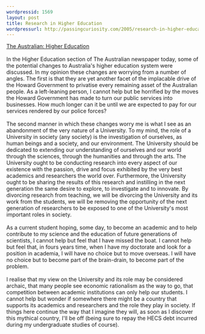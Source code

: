 ```yaml
---
wordpressid: 1569
layout: post
title: Research in Higher Education
wordpressurl: http://passingcuriosity.com/2005/research-in-higher-education/
---
```

<a href="http://www.theaustralian.news.com.au/sectionindex1/0,5745,aushighered%255E%255ETEXT,00.html">The Australian: Higher Education</a><br /><br />In the Higher Education section of The Australian newspaper today, some of the potential changes to Australia's higher education system were discussed. In my opinion these changes are worrying from a number of angles. The first is that they are yet another facet of the implacable drive of the Howard Government to privatise every remaining asset of the Australian people. As a left-leaning person, I cannot help but be horrified by the moves the Howard Government has made to turn our public services into businesses. How much longer can it be until we are expected to pay for our services rendered by our police forces?<br /><br />The second manner in which these changes worry me is what I see as an abandonment of the very nature of a University. To my mind, the role of a University in society (any society) is the investigation of ourselves, as human beings and a society, and our environment. The University should be dedicated to extending our understanding of ourselves and our world through the sciences, through the humanities and through the arts. The University ought to be conducting research into every aspect of our existence with the passion, drive and focus exhibited by the very best academics and researchers the world over. Furthermore, the University ought to be sharing the results of this research and instilling in the next generation the same desire to explore, to investigate and to innovate. By divorcing research from teaching, we will be divorcing the University and its work from the students, we will be removing the opportunity of the next generation of researchers to be exposed to one of the University's most important roles in society.<br /><br />As a current student hoping, some day, to become an academic and to help contribute to my science and the education of future generations of scientists, I cannot help but feel that I have missed the boat. I cannot help but feel that, in fours years time, when I have my doctorate and look for a position in academia, I will have no choice but to move overseas. I will have no choice but to become part of the brain-drain, to become part of the problem.<br /><br />I realise that my view on the University and its role may be considered archaic, that many people see economic rationalism as the way to go, that competition between academic institutions can only help our students. I cannot help but wonder if somewhere there might be a country that supports its academics and researchers and the role they play in society. If things here continue the way that I imagine they will, as soon as I discover this mythical country, I'll be off (being sure to repay the HECS debt incurred during my undergraduate studies of course).
